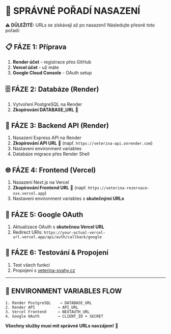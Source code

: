 # 🚀 SPRÁVNÉ POŘADÍ NASAZENÍ

⚠️ **DŮLEŽITÉ:** URLs se získávají až po nasazení! Následujte přesně toto pořadí:

## 📋 FÁZE 1: Příprava
1. **Render účet** - registrace přes GitHub
2. **Vercel účet** - už máte
3. **Google Cloud Console** - OAuth setup

## 🗄️ FÁZE 2: Databáze (Render)
1. Vytvoření PostgreSQL na Render
2. **Zkopírování DATABASE_URL** 📝

## 🔧 FÁZE 3: Backend API (Render)
1. Nasazení Express API na Render
2. **Zkopírování API URL** 📝 (např. `https://veterina-api.onrender.com`)
3. Nastavení environment variables
4. Databáze migrace přes Render Shell

## 🌐 FÁZE 4: Frontend (Vercel)
1. Nasazení Next.js na Vercel
2. **Zkopírování Frontend URL** 📝 (např. `https://veterina-rezervace-xxx.vercel.app`)
3. Nastavení environment variables s **skutečnými URLs**

## 🔐 FÁZE 5: Google OAuth
1. Aktualizace OAuth s **skutečnou Vercel URL**
2. Redirect URIs: `https://your-actual-vercel-url.vercel.app/api/auth/callback/google`

## 🧪 FÁZE 6: Testování & Propojení
1. Test všech funkcí
2. Propojení s [veterina-svahy.cz](https://veterina-svahy.cz)

---

## 🔄 ENVIRONMENT VARIABLES FLOW

```
1. Render PostgreSQL    → DATABASE_URL
2. Render API          → API_URL 
3. Vercel Frontend     → NEXTAUTH_URL
4. Google OAuth        → CLIENT_ID + SECRET
```

**Všechny služby musí mít správné URLs navzájem!** 🔗 